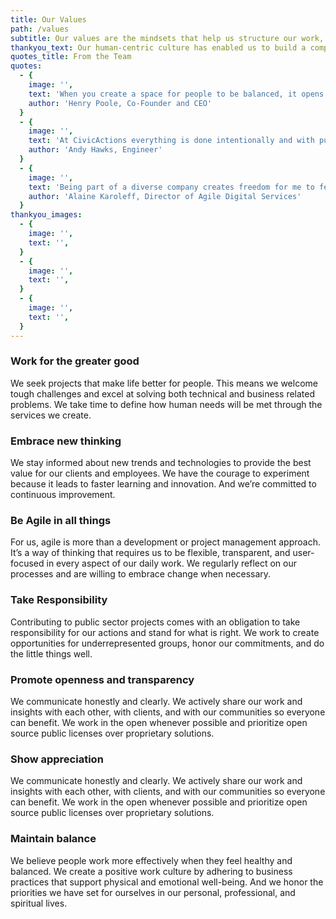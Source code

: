 ```yaml
---
title: Our Values
path: /values
subtitle: Our values are the mindsets that help us structure our work, define our culture, and achieve our goal of creating digital services that work for everyone.
thankyou_text: Our human-centric culture has enabled us to build a company that is recognized for putting people first. We are grateful to the people and organizations that have helped us get here.
quotes_title: From the Team
quotes: 
  - {
    image: '',
    text: 'When you create a space for people to be balanced, it opens up the silos in the mind and allows for more possibility and innovation.',
    author: 'Henry Poole, Co-Founder and CEO'
  }
  - {
    image: '',
    text: 'At CivicActions everything is done intentionally and with purpose. We try to bring this authenticity to everyone we work with',
    author: 'Andy Hawks, Engineer'
  }
  - {
    image: '',
    text: 'Being part of a diverse company creates freedom for me to feel I can be unique to myself, but also fit in with the team.',
    author: 'Alaine Karoleff, Director of Agile Digital Services'
  }
thankyou_images:
  - {
    image: '',
    text: '',
  }
  - {
    image: '',
    text: '',
  }
  - {
    image: '',
    text: '',
  }
---
```

### Work for the greater good
We seek projects that make life better for people. This means we welcome tough challenges and excel at solving both technical and business related problems. We take time to define how human needs will be met through the services we create.

### Embrace new thinking
We stay informed about new trends and technologies to provide the best value for our clients and employees. We have the courage to experiment because it leads to faster learning and innovation. And we’re committed to continuous improvement.

### Be Agile in all things
For us, agile is more than a development or project management approach. It’s a way of thinking that requires us to be flexible, transparent, and user-focused in every aspect of our daily work. We regularly reflect on our processes and are willing to embrace change when necessary.

### Take Responsibility
Contributing to public sector projects comes with an obligation to take responsibility for our actions and stand for what is right. We work to create opportunities for underrepresented groups, honor our commitments, and do the little things well.

### Promote openness and transparency
We communicate honestly and clearly. We actively share our work and insights with each other, with clients, and with our communities so everyone can benefit. We work in the open whenever possible and prioritize open source public licenses over proprietary solutions.

### Show appreciation
We communicate honestly and clearly. We actively share our work and insights with each other, with clients, and with our communities so everyone can benefit. We work in the open whenever possible and prioritize open source public licenses over proprietary solutions.

### Maintain balance
We believe people work more effectively when they feel healthy and balanced. We create a positive work culture by adhering to business practices that support physical and emotional well-being. And we honor the priorities we have set for ourselves in our personal, professional, and spiritual lives. 
